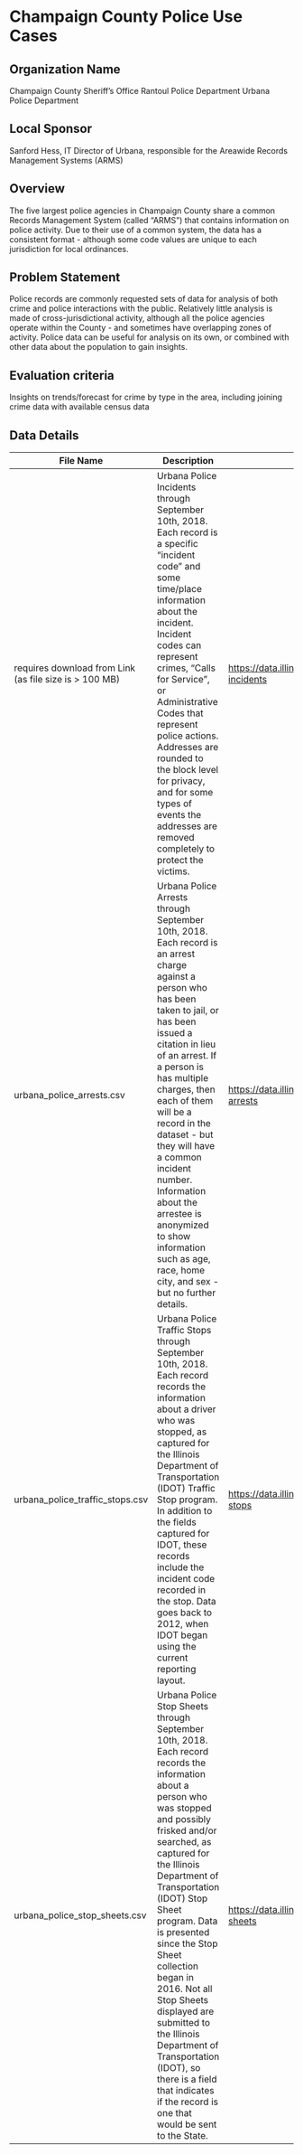 # Champaign County Police Use Cases

## Organization Name
Champaign County Sheriff’s Office
Rantoul Police Department
Urbana Police Department
 
## Local Sponsor
Sanford Hess, IT Director of Urbana, responsible for the Areawide Records Management Systems (ARMS) 

## Overview
The five largest police agencies in Champaign County share a common Records  Management System (called “ARMS”) that contains information on police activity.  Due to their use of a common system, the data has a consistent format - although some code values are unique to each jurisdiction for local ordinances.

## Problem Statement
Police records are commonly requested sets of data for analysis of both crime and police interactions with the public.  Relatively little analysis is made of cross-jurisdictional activity, although all the police agencies operate within the County - and sometimes have overlapping zones of activity.  Police data can be useful for analysis on its own, or combined with other data about the population to gain insights.  

## Evaluation criteria
Insights on trends/forecast for crime by type in the area, including joining crime data with available census data

## Data Details
| File Name | Description | Link |
| --------- | ----------- | ---- |
| requires download from Link (as file size is > 100 MB) | Urbana Police Incidents through September 10th, 2018.  Each record is a specific “incident code” and some time/place information about the incident.  Incident codes can represent crimes, “Calls for Service”, or Administrative Codes that represent police actions.  Addresses are rounded to the block level for privacy, and for some types of events the addresses are removed completely to protect the victims. | https://data.illinois.gov/dataset/police-incidents |
| urbana_police_arrests.csv | Urbana Police Arrests through September 10th, 2018.  Each record is an arrest charge against a person who has been taken to jail, or has been issued a citation in lieu of an arrest.  If a person is has multiple charges, then each of them will be a record in the dataset - but they will have a common incident number.  Information about the arrestee is anonymized to show information such as age, race, home city, and sex - but no further details. | https://data.illinois.gov/dataset/police-arrests | 
| urbana_police_traffic_stops.csv | Urbana Police Traffic Stops through September 10th, 2018.  Each record records the information about a driver who was stopped, as captured for the Illinois Department of Transportation (IDOT) Traffic Stop program.  In addition to the fields captured for IDOT, these records include the incident code recorded in the stop. Data goes back to 2012, when IDOT began using the current reporting layout. | https://data.illinois.gov/dataset/traffic-stops |
| urbana_police_stop_sheets.csv | Urbana Police Stop Sheets through September 10th, 2018.  Each record records the information about a person who was stopped and possibly frisked and/or searched, as captured for the Illinois Department of Transportation (IDOT) Stop Sheet program.    Data is presented since the Stop Sheet collection began in 2016.  Not all Stop Sheets displayed are submitted to the Illinois Department of Transportation (IDOT), so there is a field that indicates if the record is one that would be sent to the State. | https://data.illinois.gov/dataset/stop-sheets |
